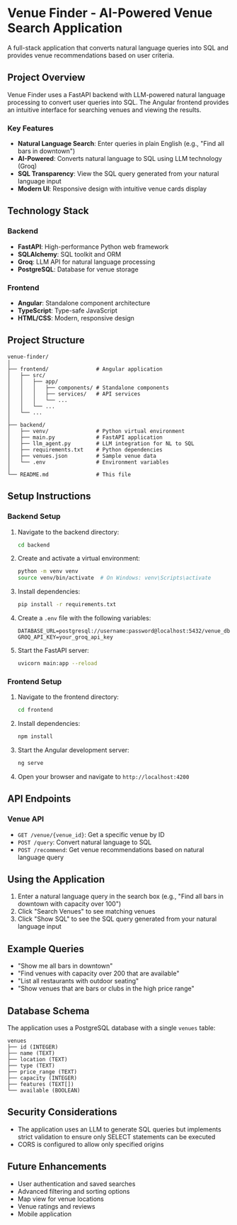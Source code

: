 # Venue Finder - AI-Powered Venue Search Application

A full-stack application that converts natural language queries into SQL and provides venue recommendations based on user criteria.

## Project Overview

Venue Finder uses a FastAPI backend with LLM-powered natural language processing to convert user queries into SQL. The Angular frontend provides an intuitive interface for searching venues and viewing the results.

### Key Features

- **Natural Language Search**: Enter queries in plain English (e.g., "Find all bars in downtown")
- **AI-Powered**: Converts natural language to SQL using LLM technology (Groq)
- **SQL Transparency**: View the SQL query generated from your natural language input
- **Modern UI**: Responsive design with intuitive venue cards display

## Technology Stack

### Backend
- **FastAPI**: High-performance Python web framework
- **SQLAlchemy**: SQL toolkit and ORM
- **Groq**: LLM API for natural language processing
- **PostgreSQL**: Database for venue storage

### Frontend
- **Angular**: Standalone component architecture
- **TypeScript**: Type-safe JavaScript
- **HTML/CSS**: Modern, responsive design

## Project Structure

```
venue-finder/
│
├── frontend/               # Angular application
│   ├── src/
│   │   ├── app/
│   │   │   ├── components/ # Standalone components
│   │   │   ├── services/   # API services
│   │   │   └── ...
│   │   └── ...
│   └── ...
│
├── backend/
│   ├── venv/               # Python virtual environment
│   ├── main.py             # FastAPI application
│   ├── llm_agent.py        # LLM integration for NL to SQL
│   ├── requirements.txt    # Python dependencies
│   ├── venues.json         # Sample venue data
│   └── .env                # Environment variables
│
└── README.md               # This file
```

## Setup Instructions

### Backend Setup

1. Navigate to the backend directory:
   ```bash
   cd backend
   ```

2. Create and activate a virtual environment:
   ```bash
   python -m venv venv
   source venv/bin/activate  # On Windows: venv\Scripts\activate
   ```

3. Install dependencies:
   ```bash
   pip install -r requirements.txt
   ```

4. Create a `.env` file with the following variables:
   ```
   DATABASE_URL=postgresql://username:password@localhost:5432/venue_db
   GROQ_API_KEY=your_groq_api_key
   ```

5. Start the FastAPI server:
   ```bash
   uvicorn main:app --reload
   ```

### Frontend Setup

1. Navigate to the frontend directory:
   ```bash
   cd frontend
   ```

2. Install dependencies:
   ```bash
   npm install
   ```

3. Start the Angular development server:
   ```bash
   ng serve
   ```

4. Open your browser and navigate to `http://localhost:4200`

## API Endpoints

### Venue API

- `GET /venue/{venue_id}`: Get a specific venue by ID
- `POST /query`: Convert natural language to SQL
- `POST /recommend`: Get venue recommendations based on natural language query

## Using the Application

1. Enter a natural language query in the search box (e.g., "Find all bars in downtown with capacity over 100")
2. Click "Search Venues" to see matching venues
3. Click "Show SQL" to see the SQL query generated from your natural language input

## Example Queries

- "Show me all bars in downtown"
- "Find venues with capacity over 200 that are available"
- "List all restaurants with outdoor seating"
- "Show venues that are bars or clubs in the high price range"

## Database Schema

The application uses a PostgreSQL database with a single `venues` table:

```
venues
├── id (INTEGER)
├── name (TEXT)
├── location (TEXT)
├── type (TEXT)
├── price_range (TEXT)
├── capacity (INTEGER)
├── features (TEXT[])
└── available (BOOLEAN)
```

## Security Considerations

- The application uses an LLM to generate SQL queries but implements strict validation to ensure only SELECT statements can be executed
- CORS is configured to allow only specified origins

## Future Enhancements

- User authentication and saved searches
- Advanced filtering and sorting options
- Map view for venue locations
- Venue ratings and reviews
- Mobile application
